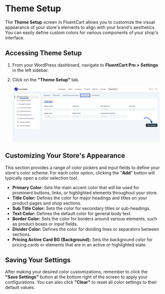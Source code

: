  # Theme Setup

The **Theme Setup** screen in FluentCart allows you to customize the visual appearance of your store's elements to align with your brand's aesthetics. You can easily define custom colors for various components of your shop's interface.

## Accessing Theme Setup

1.  From your WordPress dashboard, navigate to **FluentCart Pro > Settings** in the left sidebar.
2.  Click on the **"Theme Setup"** tab.

    ![Screenshot of Theme Setup Tab](/guide/public/images/settings-configuration/theme-setup.png)

## Customizing Your Store's Appearance

This section provides a range of color pickers and input fields to define your store's color scheme. For each color option, clicking the "**Add**" button will typically open a color selection tool.

* **Primary Color:** Sets the main accent color that will be used for prominent buttons, links, or highlighted elements throughout your store.
* **Title Color:** Defines the color for major headings and titles on your product pages and shop sections.
* **Sub Title Color:** Sets the color for secondary titles or sub-headings.
* **Text Color:** Defines the default color for general body text.
* **Border Color:** Sets the color for borders around various elements, such as product boxes or input fields.
* **Divider Color:** Defines the color for dividing lines or separators between sections.
* **Pricing Active Card BG (Background):** Sets the background color for pricing cards or elements that are in an active or highlighted state.

## Saving Your Settings

After making your desired color customizations, remember to click the **"Save Settings"** button at the bottom right of the screen to apply your configurations. You can also click **"Clear"** to reset all color settings to their default values.

